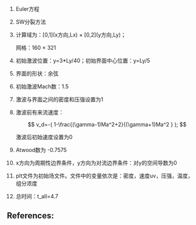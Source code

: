 1. Euler方程

2. SW分裂方法

3. 计算域为：[0,1]\(x方向,Lx) &times; [0,2]\(y方向,Ly)；
 
   网格：160  &times; 321

4. 初始激波位置：y=3*Ly/40；初始界面中心位置：y=Ly/5

5. 界面的形状：余弦

6. 初始激波Mach数：1.5

7. 激波与界面之间的密度和压强设置为1

8. 激波前有来流速度：

   $$ v_d=-( 1-\frac{(\gamma-1)Ma^2+2}{(\gamma+1)Ma^2 } ); $$

   激波后初始速度设置为0

9. Atwood数为 -0.7575

10. x方向为周期性边界条件，y方向为对流边界条件：对y的空间导数为0

11. plt文件为初始场文件。文件中的变量依次是：密度，速度uv，压强，温度，组分浓度

12. 总时间：t_all=4.7

## References:

[^1]: Pooya Movahed & Eric Johnsen, A solution-adaptive method for efficient compressible multifluid simulations, with application to the Richtmyer–Meshkov instability, Journal of Computational Physics, 239: 166–186, 2013.
